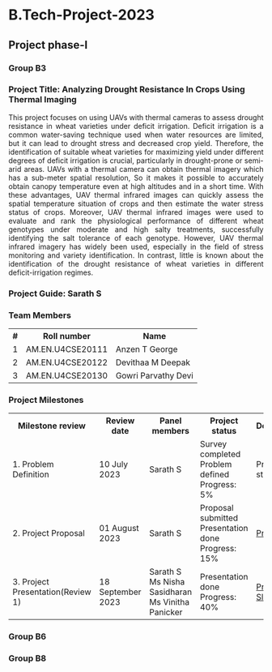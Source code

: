 # B.Tech-Project-2023
## Project phase-I 
### Group B3
### Project Title: Analyzing Drought Resistance In Crops Using Thermal Imaging
<p align= "justify">
This project focuses on using UAVs with thermal cameras to assess drought resistance in wheat varieties under deficit irrigation. Deficit irrigation is a common water-saving technique used when water resources are limited, but it can lead to drought stress and decreased crop yield. Therefore, the identification of suitable wheat varieties for maximizing yield under different degrees of deficit irrigation is crucial, particularly in drought-prone or semi-arid areas. UAVs with a thermal camera can obtain thermal imagery which has a sub-meter spatial resolution, So it makes it possible to accurately obtain canopy temperature even at high altitudes and in a short time. With these advantages, UAV thermal infrared images can quickly assess the spatial temperature situation of crops and then estimate the water stress status of crops. Moreover, UAV thermal infrared images were used to evaluate and rank the physiological performance of different wheat genotypes under moderate and high salty treatments, successfully identifying the salt tolerance of each genotype. However, UAV thermal infrared imagery has widely been used, especially in the field of stress monitoring and variety identification. In contrast, little is known about the identification of the drought resistance of wheat varieties in different deficit-irrigation regimes.
</p>

### Project Guide: Sarath S
### Team Members
<table>
  <tr>
    <th>#</th>
    <th>Roll number</th>
    <th>Name</th>
  </tr>
  <tr>
    <td>1</td>
    <td>AM.EN.U4CSE20111</td>
    <td>Anzen T George</td>
  </tr>
  <tr>
    <td>2</td>
    <td>AM.EN.U4CSE20122</td>
    <td>Devithaa M Deepak</td>
  </tr>  
    <tr>
    <td>3</td>
    <td>AM.EN.U4CSE20130</td>
    <td>Gowri Parvathy Devi</td>
  </tr>  
</table>

### Project Milestones

<table>
  <tr>
    <th>Milestone review</th>
    <th>Review date</th>
    <th>Panel members</th>
    <th>Project status</th>
    <th>Deliverables</th>
  </tr>
  <tr>
    <td>1. Problem Definition</td>
    <td>10 July 2023</td>
    <td>Sarath S</td>
    <td>Survey completed<br>Problem defined<br>Progress: 5% </td>
    <td> Problem statement </td>
  
   </tr>
  <tr>
    <td>2. Project Proposal </td>
    <td>01 August 2023</td>
    <td>Sarath S </td>
    <td>Proposal submitted<br>Presentation done<br>Progress: 15%</td>
    <td>
      <a href="B3-Level-0_ANZEN T GEORGE.pdf">Proposal</a><br>
     </td>
  </tr>  
    <tr>
    <td>3. Project Presentation(Review 1) </td>
    <td>18 September 2023</td>
    <td>Sarath S <br> Ms Nisha Sasidharan <br> Ms Vinitha Panicker</td>
    <td>Presentation done<br>Progress: 40%</td>
    <td>
       <a href="slides-2.pdf">Presentation Slides</a>
    </td>
  </tr>  
</table>

### Group B6
### Group B8
